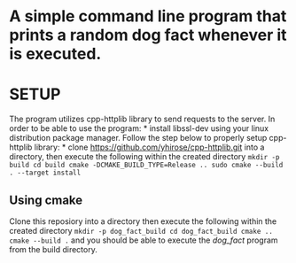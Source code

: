 # A simple command line program that prints a random dog fact whenever it is executed.

# SETUP
The program utilizes cpp-httplib library to send requests to the server. In order to be
able to use the program:
	*	install libssl-dev using your linux distribution package manager.
Follow the step below to properly setup cpp-httplib library:
	*	clone https://github.com/yhirose/cpp-httplib.git into a directory, then execute
		the following within the created directory
		```
		mkdir -p build
		cd build
		cmake -DCMAKE_BUILD_TYPE=Release ..
		sudo cmake --build . --target install
		```
## Using cmake
Clone this reposiory into a directory then execute the following within the created directory
		```
		mkdir -p dog_fact_build
		cd dog_fact_build
		cmake ..
		cmake --build .
		```
and you should be able to execute the *dog_fact* program from the build directory.
